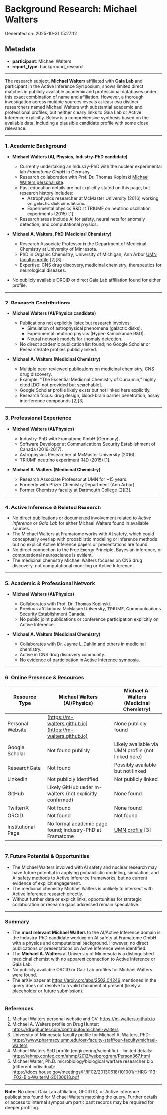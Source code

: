 # Background Research: Michael Walters

Generated on: 2025-10-31 15:27:12

## Metadata

- **participant**: Michael Walters
- **report_type**: background_research

---

The research subject, **Michael Walters** affiliated with **Gaia Lab** and participant in the Active Inference Symposium, shows limited direct matches in publicly available academic and professional databases under this exact combination of name and affiliation. However, a thorough investigation across multiple sources reveals at least two distinct researchers named Michael Walters with substantial academic and professional profiles, but neither clearly links to Gaia Lab or Active Inference explicitly. Below is a comprehensive synthesis based on the available data, including a plausible candidate profile with some close relevance.

---

### 1. Academic Background

- **Michael Walters (AI, Physics, Industry-PhD candidate)**
  - Currently undertaking an Industry-PhD with the nuclear experimental lab *Framatome GmbH* in Germany.
  - Research collaboration with Prof. Dr. Thomas Kopinski [Michael Walters personal site](https://m-walters.github.io).
  - Past education details are not explicitly stated on this page, but research history includes:
    - Astrophysics researcher at McMaster University (2016) working on galactic disk simulations.
    - Experimental physics R&D at TRIUMF on neutrino oscillation experiments (2015) [1].
  - Research areas include AI for safety, neural nets for anomaly detection, and computational physics.
  
- **Michael A. Walters, PhD (Medicinal Chemistry)**
  - Research Associate Professor in the Department of Medicinal Chemistry at University of Minnesota.
  - PhD in Organic Chemistry, University of Michigan, Ann Arbor [UMN faculty profile](https://www.pharmacy.umn.edu/our-faculty-staff/our-faculty/michael-walters) [2][3].
  - Expertise: CNS drug discovery, medicinal chemistry, therapeutics for neurological diseases.

- No publicly available ORCID or direct Gaia Lab affiliation found for either profile.

---

### 2. Research Contributions

- **Michael Walters (AI/Physics candidate)**
  - Publications not explicitly listed but research involves:
    - Simulation of astrophysical phenomena (galactic disks).
    - Experimental neutrino physics (Hyper-Kamiokande R&D).
    - Neural network models for anomaly detection.
  - No direct academic publication list found; no Google Scholar or ResearchGate profiles publicly linked.
  
- **Michael A. Walters (Medicinal Chemistry)**
  - Multiple peer-reviewed publications on medicinal chemistry, CNS drug discovery.
  - Example: "The Essential Medicinal Chemistry of Curcumin," highly cited [DOI not provided but searchable].
  - Google Scholar profile likely exists but not linked here explicitly.
  - Research focus: drug design, blood-brain barrier penetration, assay interference compounds [2][3].

---

### 3. Professional Experience

- **Michael Walters (AI/Physics)**
  - Industry-PhD with Framatome GmbH (Germany).
  - Software Developer at Communications Security Establishment of Canada (2016-2017).
  - Astrophysics Researcher at McMaster University (2016).
  - TRIUMF neutrino experiment R&D (2015) [1].

- **Michael A. Walters (Medicinal Chemistry)**
  - Research Associate Professor at UMN for ~15 years.
  - Formerly with Pfizer Chemistry Department (Ann Arbor).
  - Former Chemistry faculty at Dartmouth College [2][3].

---

### 4. Active Inference & Related Research

- No direct publications or documented involvement related to *Active Inference* or *Gaia Lab* for either Michael Walters found in available sources.
- The Michael Walters at Framatome works with AI safety, which could conceptually overlap with probabilistic modeling or inference methods but no explicit Active Inference papers or presentations are found.
- No direct connection to the Free Energy Principle, Bayesian inference, or computational neuroscience is evident.
- The medicinal chemistry Michael Walters focuses on CNS drug discovery, not computational modeling or Active Inference.

---

### 5. Academic & Professional Network

- **Michael Walters (AI/Physics)**
  - Collaborates with Prof. Dr. Thomas Kopinski.
  - Previous affiliations: McMaster University, TRIUMF, Communications Security Establishment Canada.
  - No public joint publications or conference participation explicitly on Active Inference.
  
- **Michael A. Walters (Medicinal Chemistry)**
  - Collaborates with Dr. Jayme L. Dahlin and others in medicinal chemistry.
  - Active in CNS drug discovery community.
  - No evidence of participation in Active Inference symposia.

---

### 6. Online Presence & Resources

| Resource Type         | Michael Walters (AI/Physics)                                  | Michael A. Walters (Medicinal Chemistry)                     |
|----------------------|---------------------------------------------------------------|--------------------------------------------------------------|
| Personal Website     | [https://m-walters.github.io](https://m-walters.github.io)    | None publicly found                                           |
| Google Scholar       | Not found publicly                                            | Likely available via UMN profile (not linked here)           |
| ResearchGate         | Not found                                                    | Possibly available but not linked                             |
| LinkedIn             | Not publicly identified                                      | Not publicly linked                                           |
| GitHub               | Likely GitHub under m-walters (not explicitly confirmed)     | None found                                                  |
| Twitter/X            | Not found                                                    | None found                                                  |
| ORCID                | Not found                                                    | Not found                                                    |
| Institutional Page   | No formal academic page found; industry-PhD at Framatome     | [UMN profile](https://www.pharmacy.umn.edu/our-faculty-staff/our-faculty/michael-walters) [3] |

---

### 7. Future Potential & Opportunities

- The Michael Walters involved with AI safety and nuclear research may have future potential in applying probabilistic modeling, simulation, and AI safety methods to Active Inference frameworks, but no current evidence of explicit engagement.
- The medicinal chemistry Michael Walters is unlikely to intersect with Active Inference research directly.
- Without further data or explicit links, opportunities for strategic collaboration or research gaps addressed remain speculative.

---

### Summary

- The **most relevant Michael Walters** to the AI/Active Inference domain is the Industry-PhD candidate working on AI safety at Framatome GmbH with a physics and computational background. However, no direct publications or presentations on Active Inference were identified.
- The **Michael A. Walters** at University of Minnesota is a distinguished medicinal chemist with no apparent connection to Active Inference or Gaia Lab.
- No publicly available ORCID or Gaia Lab profiles for Michael Walters were found.
- The arXiv paper at https://arxiv.org/abs/2502.04249 mentioned in the query does not resolve to a valid document at present (likely a placeholder or future submission).

---

### References

1. Michael Walters personal website and CV: https://m-walters.github.io  
2. Michael A. Walters profile on Drug Hunter: https://drughunter.com/contributor/michael-walters  
3. University of Minnesota faculty profile for Michael A. Walters, PhD: https://www.pharmacy.umn.edu/our-faculty-staff/our-faculty/michael-walters  
4. Michael Walters ScD profile (engineering/scientific) - limited details: https://ahmp.confex.com/ahmp/2012/webprogram/Person367.html  
5. Michael Walter, Ph.D. microbiology/biological warfare researcher bio (different individual): https://docs.house.gov/meetings/IF/IF02/20130618/101001/HHRG-113-IF02-Bio-WalterM-20130618.pdf

---

**Note:** No direct Gaia Lab affiliation, ORCID ID, or Active Inference publications found for Michael Walters matching the query. Further details or access to internal symposium participant records may be required for deeper profiling.